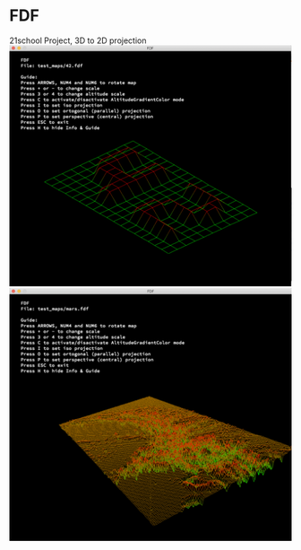 # FDF
21school Project, 3D to 2D projection
![tag](https://github.com/theMishania/FDF/blob/master/ScreenShots/42logo.png)
![anotherTag](https://github.com/theMishania/FDF/blob/master/ScreenShots/mars.png)
